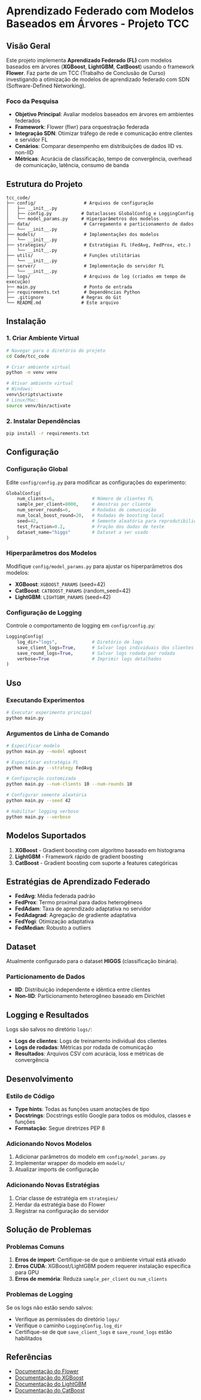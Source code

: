 # Aprendizado Federado com Modelos Baseados em Árvores - Projeto TCC

## Visão Geral

Este projeto implementa **Aprendizado Federado (FL)** com modelos baseados em árvores (**XGBoost**, **LightGBM**, **CatBoost**) usando o framework **Flower**. Faz parte de um TCC (Trabalho de Conclusão de Curso) investigando a otimização de modelos de aprendizado federado com SDN (Software-Defined Networking).

### Foco da Pesquisa

- **Objetivo Principal**: Avaliar modelos baseados em árvores em ambientes federados
- **Framework**: Flower (flwr) para orquestração federada
- **Integração SDN**: Otimizar tráfego de rede e comunicação entre clientes e servidor FL
- **Cenários**: Comparar desempenho em distribuições de dados IID vs. non-IID
- **Métricas**: Acurácia de classificação, tempo de convergência, overhead de comunicação, latência, consumo de banda

## Estrutura do Projeto

```
tcc_code/
├── config/                  # Arquivos de configuração
│   ├── __init__.py
│   ├── config.py           # Dataclasses GlobalConfig e LoggingConfig
│   └── model_params.py     # Hiperparâmetros dos modelos
├── data/                    # Carregamento e particionamento de dados
│   └── __init__.py
├── models/                  # Implementações dos modelos
│   └── __init__.py
├── strategies/              # Estratégias FL (FedAvg, FedProx, etc.)
│   └── __init__.py
├── utils/                   # Funções utilitárias
│   └── __init__.py
├── server/                  # Implementação do servidor FL
│   └── __init__.py
├── logs/                    # Arquivos de log (criados em tempo de execução)
├── main.py                  # Ponto de entrada
├── requirements.txt         # Dependências Python
├── .gitignore              # Regras do Git
└── README.md               # Este arquivo
```

## Instalação

### 1. Criar Ambiente Virtual

```bash
# Navegar para o diretório do projeto
cd Code/tcc_code

# Criar ambiente virtual
python -m venv venv

# Ativar ambiente virtual
# Windows:
venv\Scripts\activate
# Linux/Mac:
source venv/bin/activate
```

### 2. Instalar Dependências

```bash
pip install -r requirements.txt
```

## Configuração

### Configuração Global

Edite `config/config.py` para modificar as configurações do experimento:

```python
GlobalConfig(
    num_clients=6,              # Número de clientes FL
    sample_per_client=8000,     # Amostras por cliente
    num_server_rounds=6,        # Rodadas de comunicação
    num_local_boost_round=20,   # Rodadas de boosting local
    seed=42,                    # Semente aleatória para reprodutibilidade
    test_fraction=0.2,          # Fração dos dados de teste
    dataset_name="higgs"        # Dataset a ser usado
)
```

### Hiperparâmetros dos Modelos

Modifique `config/model_params.py` para ajustar os hiperparâmetros dos modelos:

- **XGBoost**: `XGBOOST_PARAMS` (seed=42)
- **CatBoost**: `CATBOOST_PARAMS` (random_seed=42)
- **LightGBM**: `LIGHTGBM_PARAMS` (seed=42)

### Configuração de Logging

Controle o comportamento de logging em `config/config.py`:

```python
LoggingConfig(
    log_dir="logs",             # Diretório de logs
    save_client_logs=True,      # Salvar logs individuais dos clientes
    save_round_logs=True,       # Salvar logs rodada por rodada
    verbose=True                # Imprimir logs detalhados
)
```

## Uso

### Executando Experimentos

```bash
# Executar experimento principal
python main.py
```

### Argumentos de Linha de Comando

```bash
# Especificar modelo
python main.py --model xgboost

# Especificar estratégia FL
python main.py --strategy FedAvg

# Configuração customizada
python main.py --num-clients 10 --num-rounds 10

# Configurar semente aleatória
python main.py --seed 42

# Habilitar logging verboso
python main.py --verbose
```

## Modelos Suportados

1. **XGBoost** - Gradient boosting com algoritmo baseado em histograma
2. **LightGBM** - Framework rápido de gradient boosting
3. **CatBoost** - Gradient boosting com suporte a features categóricas

## Estratégias de Aprendizado Federado

- **FedAvg**: Média federada padrão
- **FedProx**: Termo proximal para dados heterogêneos
- **FedAdam**: Taxa de aprendizado adaptativa no servidor
- **FedAdagrad**: Agregação de gradiente adaptativa
- **FedYogi**: Otimização adaptativa
- **FedMedian**: Robusto a outliers

## Dataset

Atualmente configurado para o dataset **HIGGS** (classificação binária).

### Particionamento de Dados

- **IID**: Distribuição independente e idêntica entre clientes
- **Non-IID**: Particionamento heterogêneo baseado em Dirichlet

## Logging e Resultados

Logs são salvos no diretório `logs/`:

- **Logs de clientes**: Logs de treinamento individual dos clientes
- **Logs de rodadas**: Métricas por rodada de comunicação
- **Resultados**: Arquivos CSV com acurácia, loss e métricas de convergência

## Desenvolvimento

### Estilo de Código

- **Type hints**: Todas as funções usam anotações de tipo
- **Docstrings**: Docstrings estilo Google para todos os módulos, classes e funções
- **Formatação**: Segue diretrizes PEP 8

### Adicionando Novos Modelos

1. Adicionar parâmetros do modelo em `config/model_params.py`
2. Implementar wrapper do modelo em `models/`
3. Atualizar imports de configuração

### Adicionando Novas Estratégias

1. Criar classe de estratégia em `strategies/`
2. Herdar da estratégia base do Flower
3. Registrar na configuração do servidor

## Solução de Problemas

### Problemas Comuns

1. **Erros de import**: Certifique-se de que o ambiente virtual está ativado
2. **Erros CUDA**: XGBoost/LightGBM podem requerer instalação específica para GPU
3. **Erros de memória**: Reduza `sample_per_client` ou `num_clients`

### Problemas de Logging

Se os logs não estão sendo salvos:
- Verifique as permissões do diretório `logs/`
- Verifique o caminho `LoggingConfig.log_dir`
- Certifique-se de que `save_client_logs` e `save_round_logs` estão habilitados

## Referências

- [Documentação do Flower](https://flower.dev/docs/)
- [Documentação do XGBoost](https://xgboost.readthedocs.io/)
- [Documentação do LightGBM](https://lightgbm.readthedocs.io/)
- [Documentação do CatBoost](https://catboost.ai/docs/)